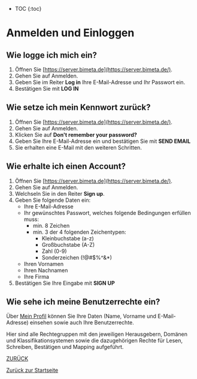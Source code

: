 * TOC
{:toc}

# Anmelden und Einloggen

## Wie logge ich mich ein?
1. Öffnen Sie [https://server.bimeta.de](https://server.bimeta.de/).
2. Gehen Sie auf Anmelden.
4. Geben Sie im Reiter **Log in** Ihre E-Mail-Adresse und Ihr Passwort ein.
5. Bestätigen Sie mit **LOG IN**

## Wie setze ich mein Kennwort zurück?
1. Öffnen Sie [https://server.bimeta.de](https://server.bimeta.de/).
2. Gehen Sie auf Anmelden.
3. Klicken Sie auf **Don't remember your password?**
4. Geben Sie Ihre E-Mail-Adresse ein und bestätigen Sie mit **SEND EMAIL**
5. Sie erhalten eine E-Mail mit den weiteren Schritten.

## Wie erhalte ich einen Account?
1. Öffnen Sie [https://server.bimeta.de](https://server.bimeta.de/).
2. Gehen Sie auf Anmelden.
3. Welchseln Sie in den Reiter **Sign up**.
4. Geben Sie folgende Daten ein:
   - Ihre E-Mail-Adresse
   - Ihr gewünschtes Passwort, welches folgende Bedingungen erfüllen muss:
     - min. 8 Zeichen
     - min. 3 der 4 folgenden Zeichentypen:
       - Kleinbuchstabe (a-z)
       - Großbuchstabe (A-Z)
       - Zahl (0-9)
       - Sonderzeichen (!@#$%^&*)
   - Ihren Vornamen
   - Ihren Nachnamen
   - Ihre Firma
5. Bestätigen Sie Ihre Eingabe mit **SIGN UP**

## Wie sehe ich meine Benutzerrechte ein?
Über [Mein Profil](https://bimeta-test-client.azurewebsites.net/user/profile) können Sie Ihre Daten (Name, Vorname und E-Mail-Adresse) einsehen sowie auch Ihre Benutzerrechte.

Hier sind alle Rechtegruppen mit den jeweiligen Herausgebern, Domänen und Klassifikationsystemen sowie die dazugehörigen Rechte für Lesen, Schreiben, Bestätigen und Mapping aufgeführt.

[ZURÜCK](2.0_Anwendungshinweise.md)

[Zurück zur Startseite](https://bimeta-steuerkreis.github.io/Anwenderhilfe/)
